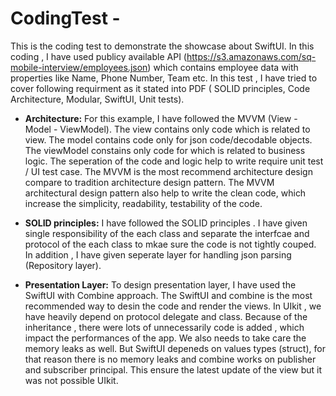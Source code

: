 # CodingTest - 
This is the coding test to demonstrate the showcase about SwiftUI. In this coding , I have used publicy available API (https://s3.amazonaws.com/sq-mobile-interview/employees.json) which contains employee data with properties like Name, Phone Number, Team etc. In this test , I have tried to cover following requirment as it stated into PDF ( SOLID principles, Code Architecture, Modular, SwiftUI, Unit tests).

* **Architecture:** For this example, I have followed the MVVM (View - Model - ViewModel). The view contains only code which is related to view. The model contains code only for json code/decodable objects. The viewModel constains only code for which is related to business logic. The seperation of the code and logic  help to write require unit test / UI test case. The MVVM is the most recommend architecture design compare to tradition architecture design pattern. The MVVM architectural design pattern also help to write the clean code, which increase the simplicity, readability, testability of the code.  

* **SOLID principles:** I have followed the SOLID principles . I have given single responsibility of the each class and separate the interfcae and protocol of the each class to mkae sure the code is not tightly couped. In addition , I have given seperate layer for handling json parsing (Repository layer).

* **Presentation Layer:** To design presentation layer, I have used the SwiftUI with Combine approach. The SwiftUI and combine is the most recommended way to desin the code and render the views. In UIkit , we have heavily depend on protocol delegate and class. Because of the inheritance , there were lots of unnecessarily code is added , which impact the performances of the app. We also needs to take care the memory leaks as well. But SwiftUI depeneds on values types (struct), for that reason there is no memory leaks and combine works on publisher and subscriber principal. This ensure the latest update of the view but it was not possible UIkit.
